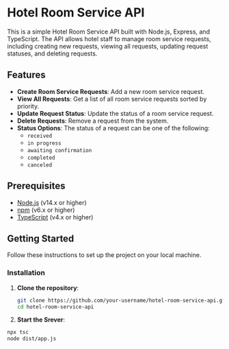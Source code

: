 # Hotel Room Service API

This is a simple Hotel Room Service API built with Node.js, Express, and TypeScript. The API allows hotel staff to manage room service requests, including creating new requests, viewing all requests, updating request statuses, and deleting requests.

## Features

- **Create Room Service Requests**: Add a new room service request.
- **View All Requests**: Get a list of all room service requests sorted by priority.
- **Update Request Status**: Update the status of a room service request.
- **Delete Requests**: Remove a request from the system.
- **Status Options**: The status of a request can be one of the following:
  - `received`
  - `in progress`
  - `awaiting confirmation`
  - `completed`
  - `canceled`

## Prerequisites

- [Node.js](https://nodejs.org/) (v14.x or higher)
- [npm](https://www.npmjs.com/) (v6.x or higher)
- [TypeScript](https://www.typescriptlang.org/) (v4.x or higher)

## Getting Started

Follow these instructions to set up the project on your local machine.

### Installation

1. **Clone the repository**:
   ```bash
   git clone https://github.com/your-username/hotel-room-service-api.git
   cd hotel-room-service-api

2. **Start the Srever**:
  ```bash
  npx tsc
  node dist/app.js      